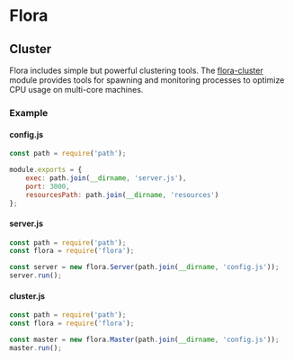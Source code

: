 # Flora

## Cluster

Flora includes simple but powerful clustering tools. The [flora-cluster](https://www.npmjs.com/package/flora-cluster) module provides tools for spawning and monitoring processes to optimize CPU usage on multi-core machines.

### Example

#### config.js

```js
const path = require('path');

module.exports = {
    exec: path.join(__dirname, 'server.js'),
    port: 3000,
    resourcesPath: path.join(__dirname, 'resources')
};
```

#### server.js

```js
const path = require('path');
const flora = require('flora');

const server = new flora.Server(path.join(__dirname, 'config.js'));
server.run();
```

#### cluster.js

```js
const path = require('path');
const flora = require('flora');

const master = new flora.Master(path.join(__dirname, 'config.js'));
master.run();
```
